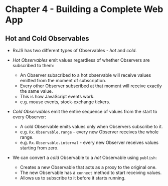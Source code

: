 # Chapter 4 - Building a Complete Web App

## Hot and Cold Observables

- RxJS has two different types of Observables - _hot_ and _cold_.

- _Hot Observables_ emit values regardless of whether Observers are subscribed to them:
    - An Observer subscribed to a hot observable will receive values emitted from the moment of subscription.
    - Every other Observer subscribed at that moment will receive exactly the same value.
    - This is how JavaScript events work.
    - e.g. mouse events, stock-exchange tickers.

- _Cold Observables_ emit the entire sequence of values from the start to every Observer:
    - A cold Observable emits values only when Observers subscribe to it.
    - e.g. `Rx.Observable.range` - every new Observer receives the whole range.
    - e.g. `Rx.Observable.interval` - every new Observer receives values starting from zero.

- We can convert a _cold_ Observable to a _hot_ Observable using `publish`:
    - Creates a new Observable that acts as a proxy to the original one.
    - The new Observable has a `connect` method to start receiving values.
    - Allows us to subscribe to it before it starts running.